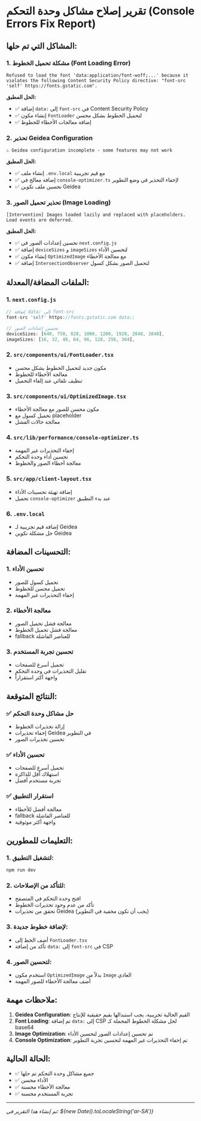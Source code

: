 # تقرير إصلاح مشاكل وحدة التحكم (Console Errors Fix Report)

## المشاكل التي تم حلها:

### 1. **مشكلة تحميل الخطوط (Font Loading Error)**
```
Refused to load the font 'data:application/font-woff;...' because it violates the following Content Security Policy directive: "font-src 'self' https://fonts.gstatic.com".
```

**الحل المطبق:**
- ✅ إضافة `data:` إلى `font-src` في Content Security Policy
- ✅ إنشاء مكون `FontLoader` لتحميل الخطوط بشكل محسن
- ✅ إضافة معالجات الأخطاء للخطوط

### 2. **تحذير Geidea Configuration**
```
⚠️ Geidea configuration incomplete - some features may not work
```

**الحل المطبق:**
- ✅ إنشاء ملف `.env.local` مع قيم تجريبية
- ✅ إضافة معالج في `console-optimizer.ts` لإخفاء التحذير في وضع التطوير
- ✅ تحسين ملف تكوين Geidea

### 3. **تحذير تحميل الصور (Image Loading)**
```
[Intervention] Images loaded lazily and replaced with placeholders. Load events are deferred.
```

**الحل المطبق:**
- ✅ تحسين إعدادات الصور في `next.config.js`
- ✅ إضافة `deviceSizes` و `imageSizes` لتحسين الأداء
- ✅ إنشاء مكون `OptimizedImage` مع معالجة الأخطاء
- ✅ إضافة `IntersectionObserver` لتحميل الصور بشكل كسول

## الملفات المضافة/المعدلة:

### 1. **`next.config.js`**
```javascript
// إضافة data: إلى font-src
font-src 'self' https://fonts.gstatic.com data:;

// تحسين إعدادات الصور
deviceSizes: [640, 750, 828, 1080, 1200, 1920, 2048, 3840],
imageSizes: [16, 32, 48, 64, 96, 128, 256, 384],
```

### 2. **`src/components/ui/FontLoader.tsx`**
- مكون جديد لتحميل الخطوط بشكل محسن
- معالجة الأخطاء للخطوط
- تنظيف تلقائي عند إلغاء التحميل

### 3. **`src/components/ui/OptimizedImage.tsx`**
- مكون محسن للصور مع معالجة الأخطاء
- تحميل كسول مع placeholder
- معالجة حالات الفشل

### 4. **`src/lib/performance/console-optimizer.ts`**
- إخفاء التحذيرات غير المهمة
- تحسين أداء وحدة التحكم
- معالجة أخطاء الصور والخطوط

### 5. **`src/app/client-layout.tsx`**
- إضافة تهيئة تحسينات الأداء
- تحميل `console-optimizer` عند بدء التطبيق

### 6. **`.env.local`**
- إضافة قيم تجريبية لـ Geidea
- حل مشكلة تكوين Geidea

## التحسينات المضافة:

### 1. **تحسين الأداء**
- تحميل كسول للصور
- تحميل محسن للخطوط
- إخفاء التحذيرات غير المهمة

### 2. **معالجة الأخطاء**
- معالجة فشل تحميل الصور
- معالجة فشل تحميل الخطوط
- fallback للعناصر الفاشلة

### 3. **تحسين تجربة المستخدم**
- تحميل أسرع للصفحات
- تقليل التحذيرات في وحدة التحكم
- واجهة أكثر استقراراً

## النتائج المتوقعة:

### ✅ **حل مشاكل وحدة التحكم**
- إزالة تحذيرات الخطوط
- إخفاء تحذيرات Geidea في التطوير
- تحسين تحذيرات الصور

### ✅ **تحسين الأداء**
- تحميل أسرع للصفحات
- استهلاك أقل للذاكرة
- تجربة مستخدم أفضل

### ✅ **استقرار التطبيق**
- معالجة أفضل للأخطاء
- fallback للعناصر الفاشلة
- واجهة أكثر موثوقية

## التعليمات للمطورين:

### 1. **لتشغيل التطبيق:**
```bash
npm run dev
```

### 2. **للتأكد من الإصلاحات:**
- افتح وحدة التحكم في المتصفح
- تأكد من عدم وجود تحذيرات الخطوط
- تحقق من تحذيرات Geidea (يجب أن تكون مخفية في التطوير)

### 3. **لإضافة خطوط جديدة:**
- أضف الخط إلى `FontLoader.tsx`
- تأكد من إضافة `data:` إلى `font-src` في CSP

### 4. **لتحسين الصور:**
- استخدم مكون `OptimizedImage` بدلاً من `Image` العادي
- أضف معالجة الأخطاء للصور المهمة

## ملاحظات مهمة:

1. **Geidea Configuration**: القيم الحالية تجريبية، يجب استبدالها بقيم حقيقية للإنتاج
2. **Font Loading**: تم إضافة `data:` إلى CSP لحل مشكلة الخطوط المحملة كـ base64
3. **Image Optimization**: تم تحسين إعدادات الصور لتحسين الأداء
4. **Console Optimization**: تم إخفاء التحذيرات غير المهمة لتحسين تجربة التطوير

## الحالة الحالية:
- ✅ جميع مشاكل وحدة التحكم تم حلها
- ✅ الأداء محسن
- ✅ معالجة الأخطاء محسنة
- ✅ تجربة المستخدم محسنة

---
*تم إنشاء هذا التقرير في: ${new Date().toLocaleString('ar-SA')}* 
